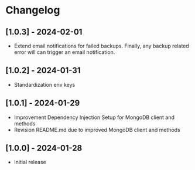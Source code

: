 # Changelog

## [1.0.3] - 2024-02-01

-   Extend email notifications for failed backups. Finally, any backup related error will can trigger an email notification.

## [1.0.2] - 2024-01-31

-   Standardization env keys

## [1.0.1] - 2024-01-29

-   Improvement Dependency Injection Setup for MongoDB client and methods
-   Revision README.md due to improved MongoDB client and methods


## [1.0.0] - 2024-01-28

-   Initial release
